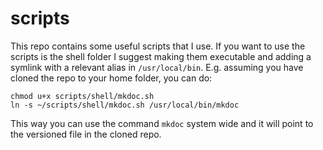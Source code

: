 # scripts

This repo contains some useful scripts that I use.
If you want to use the scripts is the shell folder I suggest making them executable and adding a symlink with a relevant alias in `/usr/local/bin`. E.g. assuming you have cloned the repo to your home folder, you can do:

```
chmod u+x scripts/shell/mkdoc.sh
ln -s ~/scripts/shell/mkdoc.sh /usr/local/bin/mkdoc
```

This way you can use the command `mkdoc` system wide and it will point to the versioned file in the cloned repo.
